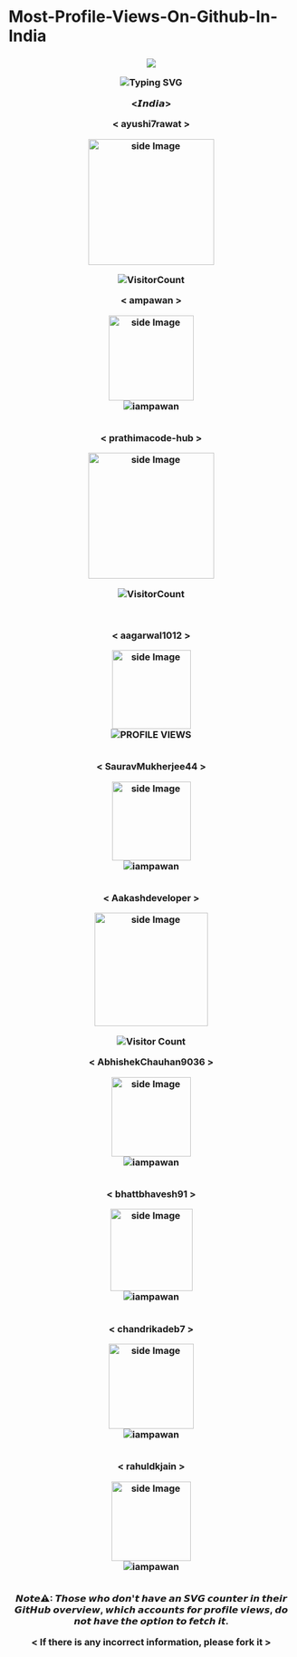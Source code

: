 # Most-Profile-Views-On-Github-In-India

<h3 align="center">

![](https://capsule-render.vercel.app/api?type=waving&color=gradient&height=150&section=header)

<p align="center">
  <div align="center">
    <img
        src="https://readme-typing-svg.herokuapp.com?font=GlossAndBloom&size=30&duration=4997&color=993300&background=FF673200&center=true&vCenter=true&lines=MOST+PROFILE+VISITS;ON+GITHUB+IN+INDIA;"
            alt="Typing SVG"
        />
    </a>
</p>
</div>

<𝙄𝙣𝙙𝙞𝙖>

< ayushi7rawat >

<img src="https://avatars.githubusercontent.com/u/48730304?v=4" alt="side Image" align="center" width="222" height="auto" />

![VisitorCount](https://profile-counter.glitch.me/{ayushi7rawat}/count.svg)

< ampawan >

<img src="https://avatars.githubusercontent.com/u/12619420?v=4" alt="side Image" align="center" width="150" height="auto" />

<div style="text-align: center;">
  <img src="https://komarev.com/ghpvc/?username=iampawan&label=PROFILE%20VIEWS&color=red&style=flat" alt="iampawan"/>
</div>

<br>

< prathimacode-hub >

<img src="https://avatars.githubusercontent.com/u/74645302?v=4" alt="side Image" align="center" width="222" height="auto" />

![VisitorCount](https://profile-counter.glitch.me/{prathimacode-hub}/count.svg)

<br>

< aagarwal1012 >

<img src="https://avatars.githubusercontent.com/u/34043023?v=4" alt="side Image" align="center" width="139" height="auto" />

<div class="text-center">
  <img src="https://visitor-badge.laobi.icu/badge?page_id=aagarwal1012.aagarwal1012" alt="PROFILE VIEWS">
</div>


<br>

< SauravMukherjee44 >

<img src="https://avatars.githubusercontent.com/u/72380920?v=4" alt="side Image" align="center" width="139" height="auto" />

<div style="text-align: center;">
  <img src="https://komarev.com/ghpvc/?username=SauravMukherjee44&label=PROFILE%20VIEWS&color=red&style=flat" alt="iampawan"/>
</div>

<br>

< Aakashdeveloper >

<img src="https://avatars.githubusercontent.com/u/7868704?v=4" alt="side Image" align="center" width="200" height="auto" />

![Visitor Count](https://profile-counter.glitch.me/aakashdeveloper/count.svg)

< AbhishekChauhan9036 >

<img src="https://avatars.githubusercontent.com/u/96897831?v=4" alt="side Image" align="center" width="140" height="auto" />

<div style="text-align: center;">
  <img src="https://komarev.com/ghpvc/?username=AbhishekChauhan9036&label=PROFILE%20VIEWS&color=red&style=flat" alt="iampawan"/>
</div>

<br>

< bhattbhavesh91 >

<img src="https://avatars.githubusercontent.com/u/20332240?v=4" alt="side Image" align="center" width="145" height="auto" />

<div style="text-align: center;">
  <img src="https://komarev.com/ghpvc/?username=bhattbhavesh91&label=PROFILE%20VIEWS&color=red&style=flat" alt="iampawan"/>
</div>

<br>

< chandrikadeb7 >

<img src="https://avatars.githubusercontent.com/u/29686102?v=4" alt="side Image" align="center" width="150" height="auto" />

<div style="text-align: center;">
  <img src="https://komarev.com/ghpvc/?username=chandrikadeb7&label=PROFILE%20VIEWS&color=red&style=flat" alt="iampawan"/>
</div>

<br>

< rahuldkjain >

<img src="https://avatars.githubusercontent.com/u/26406279?v=4" alt="side Image" align="center" width="140" height="auto" />

<div style="text-align: center;">
  <img src="https://komarev.com/ghpvc/?username=rahuldkjain&label=PROFILE%20VIEWS&color=red&style=flat" alt="iampawan"/>
</div>

<br>

𝙉𝙤𝙩𝙚⚠: 𝙏𝙝𝙤𝙨𝙚 𝙬𝙝𝙤 𝙙𝙤𝙣'𝙩 𝙝𝙖𝙫𝙚 𝙖𝙣 𝙎𝙑𝙂 𝙘𝙤𝙪𝙣𝙩𝙚𝙧 𝙞𝙣 𝙩𝙝𝙚𝙞𝙧 𝙂𝙞𝙩𝙃𝙪𝙗 𝙤𝙫𝙚𝙧𝙫𝙞𝙚𝙬, 𝙬𝙝𝙞𝙘𝙝 𝙖𝙘𝙘𝙤𝙪𝙣𝙩𝙨 𝙛𝙤𝙧 𝙥𝙧𝙤𝙛𝙞𝙡𝙚 𝙫𝙞𝙚𝙬𝙨, 𝙙𝙤 𝙣𝙤𝙩 𝙝𝙖𝙫𝙚 𝙩𝙝𝙚 𝙤𝙥𝙩𝙞𝙤𝙣 𝙩𝙤 𝙛𝙚𝙩𝙘𝙝 𝙞𝙩.

< If there is any incorrect information, please fork it >
